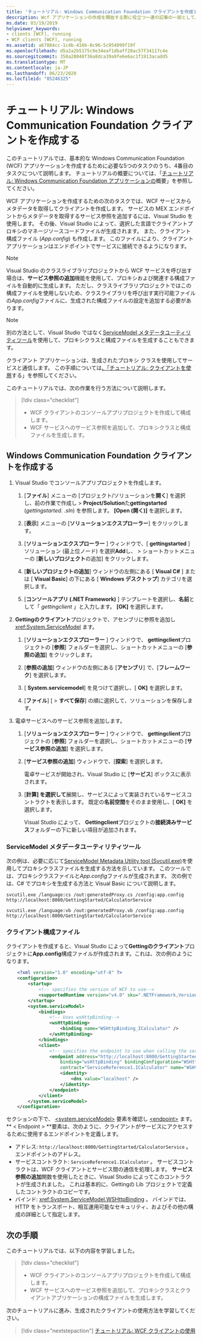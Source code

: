 ```yaml
---
title: 'チュートリアル: Windows Communication Foundation クライアントを作成する'
description: Wcf アプリケーションの作成を開始する際に役立つ一連の記事の一部として、WCF サービスからメタデータを取得することによって、クライアントを作成する方法について説明します。
ms.date: 03/19/2019
helpviewer_keywords:
- clients [WCF], running
- WCF clients [WCF], running
ms.assetid: a67884cc-1c4b-416b-8c96-5c954099f19f
ms.openlocfilehash: d5a2a2b5175c9e34eaf1dbaff20ac57f34117c4e
ms.sourcegitcommit: 358a28048f36a8dca39a9fe6e6ac1f1913acadd5
ms.translationtype: MT
ms.contentlocale: ja-JP
ms.lasthandoff: 06/23/2020
ms.locfileid: "85246325"
---
```

# <a name="tutorial-create-a-windows-communication-foundation-client"></a>チュートリアル: Windows Communication Foundation クライアントを作成する

このチュートリアルでは、基本的な Windows Communication Foundation (WCF) アプリケーションを作成するために必要な5つのタスクのうち、4番目のタスクについて説明します。 チュートリアルの概要については、「[チュートリアル: Windows Communication Foundation アプリケーションの](getting-started-tutorial.md)概要」を参照してください。

WCF アプリケーションを作成するための次のタスクでは、WCF サービスからメタデータを取得してクライアントを作成します。 サービスの MEX エンドポイントからメタデータを取得するサービス参照を追加するには、Visual Studio を使用します。 その後、Visual Studio によって、選択した言語でクライアントプロキシのマネージソースコードファイルが生成されます。 また、クライアント構成ファイル (*App.config*) も作成します。 このファイルにより、クライアントアプリケーションはエンドポイントでサービスに接続できるようになります。

> [!NOTE]
> Visual Studio のクラスライブラリプロジェクトから WCF サービスを呼び出す場合は、**サービス参照の追加**機能を使用して、プロキシおよび関連する構成ファイルを自動的に生成します。 ただし、クラスライブラリプロジェクトではこの構成ファイルを使用しないため、クラスライブラリを呼び出す実行可能ファイルの*App.config*ファイルに、生成された構成ファイルの設定を追加する必要があります。

> [!NOTE]
> 別の方法として、Visual Studio ではなく[ServiceModel メタデータユーティリティツール](#servicemodel-metadata-utility-tool)を使用して、プロキシクラスと構成ファイルを生成することもできます。

クライアント アプリケーションは、生成されたプロキシ クラスを使用してサービスと通信します。 この手順については[、「チュートリアル: クライアントを使用](how-to-use-a-wcf-client.md)する」を参照してください。

このチュートリアルでは、次の作業を行う方法について説明します。
> [!div class="checklist"]
>
> - WCF クライアントのコンソールアプリプロジェクトを作成して構成します。
> - WCF サービスへのサービス参照を追加して、プロキシクラスと構成ファイルを生成します。

## <a name="create-a-windows-communication-foundation-client"></a>Windows Communication Foundation クライアントを作成する

1. Visual Studio でコンソールアプリプロジェクトを作成します。

    1. [**ファイル**] メニューの [プロジェクト/ソリューションを**開く**] を選択し、前の作業で作成し  >  **Project/Solution**た**gettingstarted** (*gettingstarted. .sln*) を参照します。 **[Open (開く)]** を選択します。

    2. [**表示**] メニューの [**ソリューションエクスプローラー**] をクリックします。

    3. [**ソリューションエクスプローラー** ] ウィンドウで、[ **gettingstarted** ] ソリューション (最上位ノード) を選択**Add**し、  >  ショートカットメニューの [**新しいプロジェクト**の追加] をクリックします。

    4. [**新しいプロジェクトの追加**] ウィンドウの左側にある [ **Visual C#** ] または [ **Visual Basic**] の下にある [ **Windows デスクトップ**] カテゴリを選択します。

    5. [**コンソールアプリ (.NET Framework)** ] テンプレートを選択し、**名前**として「 *gettingclient* 」と入力します。 **[OK]** を選択します。

2. **Gettingのクライアント**プロジェクトで、アセンブリに参照を追加し <xref:System.ServiceModel> ます。

    1. [**ソリューションエクスプローラー** ] ウィンドウで、 **gettingclient**プロジェクトの [**参照**] フォルダーを選択し、ショートカットメニューの [**参照の追加**] をクリックします。

    2. [**参照の追加**] ウィンドウの左側にある [**アセンブリ**] で、[**フレームワーク**] を選択します。

    3. [ **System.servicemodel**] を見つけて選択し、[ **OK]** を選択します。

    4. [**ファイル**] [  >  **すべて保存**] の順に選択して、ソリューションを保存します。

3. 電卓サービスへのサービス参照を追加します。

   1. [**ソリューションエクスプローラー** ] ウィンドウで、 **gettingclient**プロジェクトの [**参照**] フォルダーを選択し、ショートカットメニューの [**サービス参照の追加**] を選択します。

   2. [**サービス参照の追加**] ウィンドウで、[**探索**] を選択します。

      電卓サービスが開始され、Visual Studio に [**サービス**] ボックスに表示されます。

   3. [**計算] を選択して**展開し、サービスによって実装されているサービスコントラクトを表示します。 既定の**名前空間**をそのまま使用し、[ **OK]** を選択します。

      Visual Studio によって、 **Gettingclient**プロジェクトの**接続済みサービス**フォルダーの下に新しい項目が追加されます。

### <a name="servicemodel-metadata-utility-tool"></a>ServiceModel メタデータユーティリティツール

次の例は、必要に応じて[ServiceModel Metadata Utility tool (Svcutil.exe)](servicemodel-metadata-utility-tool-svcutil-exe.md)を使用してプロキシクラスファイルを生成する方法を示しています。 このツールでは、プロキシクラスファイルと*App.config*ファイルが生成されます。 次の例では、C# でプロキシを生成する方法と Visual Basic について説明します。

```shell
svcutil.exe /language:cs /out:generatedProxy.cs /config:app.config http://localhost:8000/GettingStarted/CalculatorService
```

```shell
svcutil.exe /language:vb /out:generatedProxy.vb /config:app.config http://localhost:8000/GettingStarted/CalculatorService
```

### <a name="client-configuration-file"></a>クライアント構成ファイル

クライアントを作成すると、Visual Studio によって**Gettingのクライアント**プロジェクトに**App.config**構成ファイルが作成されます。これは、次の例のようになります。

```xml
    <?xml version="1.0" encoding="utf-8" ?>
    <configuration>
        <startup>
            <!-- specifies the version of WCF to use-->
            <supportedRuntime version="v4.0" sku=".NETFramework,Version=v4.6.1" />
        </startup>
        <system.serviceModel>
            <bindings>
                <!-- Uses wsHttpBinding-->
                <wsHttpBinding>
                    <binding name="WSHttpBinding_ICalculator" />
                </wsHttpBinding>
            </bindings>
            <client>
                <!-- specifies the endpoint to use when calling the service -->
                <endpoint address="http://localhost:8000/GettingStarted/CalculatorService"
                    binding="wsHttpBinding" bindingConfiguration="WSHttpBinding_ICalculator"
                    contract="ServiceReference1.ICalculator" name="WSHttpBinding_ICalculator">
                    <identity>
                        <dns value="localhost" />
                    </identity>
                </endpoint>
            </client>
        </system.serviceModel>
    </configuration>
```

セクションの下で、 [\<system.serviceModel>](../configure-apps/file-schema/wcf/system-servicemodel.md) 要素を確認し [\<endpoint>](../configure-apps/file-schema/wcf/endpoint-element.md) ます。 ** &lt; Endpoint &gt; **要素は、次のように、クライアントがサービスにアクセスするために使用するエンドポイントを定義します。

- アドレス: `http://localhost:8000/GettingStarted/CalculatorService` 。 エンドポイントのアドレス。
- サービスコントラクト: `ServiceReference1.ICalculator` 。 サービスコントラクトは、WCF クライアントとサービス間の通信を処理します。 **サービス参照の追加**関数を使用したときに、Visual Studio によってこのコントラクトが生成されました。 これは基本的に、Gettingの Lib プロジェクトで定義したコントラクトのコピーです。
- バインド: <xref:System.ServiceModel.WSHttpBinding> 。 バインドでは、HTTP をトランスポート、相互運用可能なセキュリティ、およびその他の構成の詳細として指定します。

## <a name="next-steps"></a>次の手順

このチュートリアルでは、以下の内容を学習しました。
> [!div class="checklist"]
>
> - WCF クライアントのコンソールアプリプロジェクトを作成して構成します。
> - WCF サービスへのサービス参照を追加して、プロキシクラスとクライアントアプリケーションの構成ファイルを生成します。

次のチュートリアルに進み、生成されたクライアントの使用方法を学習してください。

> [!div class="nextstepaction"]
> [チュートリアル: WCF クライアントの使用](how-to-use-a-wcf-client.md)
